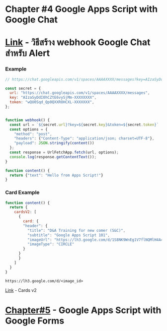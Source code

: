 # Chapter #4 Google Apps Script with Google Chat

# [Link](https://docs.google.com/document/d/10jY5UDjfqTNGCcpqnB4l9iAOJIyejKMoS3Cdie569Ok/edit?tab=t.0) - วิธีสร้าง webhook Google Chat  สำหรับ Alert


### Example

```javascript
// https://chat.googleapis.com/v1/spaces/AAAAXXXX/messages?key=AIzaSyDdI0hCZtE6vySjMm-XXXXXXXX&token=wQU0Sqd_Qp0QXXROHCXL-XXXXXXX

const secret = {
  url: "https://chat.googleapis.com/v1/spaces/AAAAXXXX/messages",
  key: "AIzaSyDdI0hCZtE6vySjMm-XXXXXXXX",
  token: "wQU0Sqd_Qp0QXXROHCXL-XXXXXXX",
};


function webhook() {
  const url = `${secret.url}?key=${secret.key}&token=${secret.token}`
  const options = {
    "method": "post",
    "headers": {"Content-Type": "application/json; charset=UTF-8"},
    "payload": JSON.stringify(content())
  };
  const response = UrlFetchApp.fetch(url, options);
  console.log(response.getContentText());
}

function content() {
  return {"text": "Hello from Apps Script!"}
}

```

### Card Example

```javascript
function content() {
  return {
    cardsV2: [
      {
        card: {
        "header": {
          "title": "D&A Training for new comer (S&C)",
          "subtitle": "Google Apps Script 101",
          "imageUrl": "https://lh3.google.com/d/1S8NK9WnEg1V7flNQMlH4A41CrcgtljWT",
          "imageType": "CIRCLE"
        }
      }
      }
    ]
  }
}
```

`https://lh3.google.com/d/<image_id>`

[Link](https://developers.google.com/workspace/chat/api/reference/rest/v1/cards) - Cards v2


# [Chapter#5](Chapter%235.md) - Google Apps Script with Google Forms